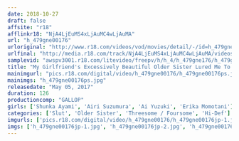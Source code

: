 ```yaml
---
date: 2018-10-27
draft: false
affsite: "r18"
afflinkr18: "NjA4LjEuMS4xLjAuMC4wLjAuMA"
url: "h_479gne00176"
urloriginal: "http://www.r18.com/videos/vod/movies/detail/-/id=h_479gne00176"
urlfinal: "http://media.r18.com/track/NjA4LjEuMS4xLjAuMC4wLjAuMA/videos/vod/movies/detail/-/id=h_479gne00176"
samplevid: "awspv3001.r18.com/litevideo/freepv/h/h_4/h_479gne176/h_479gne176_dmb_w.mp4"
title: "My Girlfriend's Excessively Beautiful Older Sister Lured Me To Temptation 1"
mainimgurl: "pics.r18.com/digital/video/h_479gne00176/h_479gne00176ps.jpg"
mainimgs: "h_479gne00176ps.jpg"
releasedate: "May 05, 2017"
duration: 126
productioncomp: "GALLOP"
girls: ['Shunka Ayami', 'Airi Suzumura', 'Ai Yuzuki', 'Erika Momotani']
categories: ['Slut', 'Older Sister', 'Threesome / Foursome', 'Hi-Def']
imgurls: ['pics.r18.com/digital/video/h_479gne00176/h_479gne00176jp-1.jpg', 'pics.r18.com/digital/video/h_479gne00176/h_479gne00176jp-2.jpg', 'pics.r18.com/digital/video/h_479gne00176/h_479gne00176jp-3.jpg', 'pics.r18.com/digital/video/h_479gne00176/h_479gne00176jp-4.jpg', 'pics.r18.com/digital/video/h_479gne00176/h_479gne00176jp-5.jpg', 'pics.r18.com/digital/video/h_479gne00176/h_479gne00176jp-6.jpg', 'pics.r18.com/digital/video/h_479gne00176/h_479gne00176jp-7.jpg', 'pics.r18.com/digital/video/h_479gne00176/h_479gne00176jp-8.jpg', 'pics.r18.com/digital/video/h_479gne00176/h_479gne00176jp-9.jpg', 'pics.r18.com/digital/video/h_479gne00176/h_479gne00176jp-10.jpg', 'pics.r18.com/digital/video/h_479gne00176/h_479gne00176jp-11.jpg', 'pics.r18.com/digital/video/h_479gne00176/h_479gne00176jp-12.jpg', 'pics.r18.com/digital/video/h_479gne00176/h_479gne00176jp-13.jpg', 'pics.r18.com/digital/video/h_479gne00176/h_479gne00176jp-14.jpg', 'pics.r18.com/digital/video/h_479gne00176/h_479gne00176jp-15.jpg', 'pics.r18.com/digital/video/h_479gne00176/h_479gne00176jp-16.jpg', 'pics.r18.com/digital/video/h_479gne00176/h_479gne00176jp-17.jpg', 'pics.r18.com/digital/video/h_479gne00176/h_479gne00176jp-18.jpg', 'pics.r18.com/digital/video/h_479gne00176/h_479gne00176jp-19.jpg', 'pics.r18.com/digital/video/h_479gne00176/h_479gne00176jp-20.jpg']
imgs: ['h_479gne00176jp-1.jpg', 'h_479gne00176jp-2.jpg', 'h_479gne00176jp-3.jpg', 'h_479gne00176jp-4.jpg', 'h_479gne00176jp-5.jpg', 'h_479gne00176jp-6.jpg', 'h_479gne00176jp-7.jpg', 'h_479gne00176jp-8.jpg', 'h_479gne00176jp-9.jpg', 'h_479gne00176jp-10.jpg', 'h_479gne00176jp-11.jpg', 'h_479gne00176jp-12.jpg', 'h_479gne00176jp-13.jpg', 'h_479gne00176jp-14.jpg', 'h_479gne00176jp-15.jpg', 'h_479gne00176jp-16.jpg', 'h_479gne00176jp-17.jpg', 'h_479gne00176jp-18.jpg', 'h_479gne00176jp-19.jpg', 'h_479gne00176jp-20.jpg']
---
```


